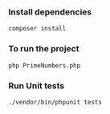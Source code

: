 ### Install dependencies
```
composer install
```

### To run the project
```
php PrimeNumbers.php
```

### Run Unit tests
```
./vendor/bin/phpunit tests
```
